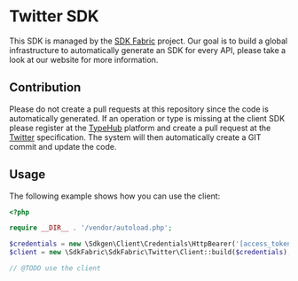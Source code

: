
# Twitter SDK

This SDK is managed by the [SDK Fabric](https://sdk-fabric.org/) project.
Our goal is to build a global infrastructure to automatically generate
an SDK for every API, please take a look at our website for more information.

## Contribution

Please do not create a pull requests at this repository since the code is
automatically generated. If an operation or type is missing at the client SDK
please register at the [TypeHub](https://typehub.cloud/) platform and create
a pull request at the [Twitter](https://app.typehub.cloud/d/sdkfabric/twitter)
specification. The system will then automatically create a GIT commit and update
the code.

## Usage

The following example shows how you can use the client:

```php
<?php

require __DIR__ . '/vendor/autoload.php';

$credentials = new \Sdkgen\Client\Credentials\HttpBearer('[access_token]');
$client = new \SdkFabric\SdkFabric\Twitter\Client::build($credentials);

// @TODO use the client

```
